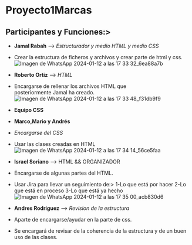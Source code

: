 # Proyecto1Marcas

## Participantes y Funciones:>
- **Jamal Rabah** --> _Estructurador y medio HTML y medio CSS_
- Crear la estructura de ficheros y archivos y crear parte de html y css.
![Imagen de WhatsApp 2024-01-12 a las 17 33 32_6ea88a7b](https://github.com/IsraC0d33/Proyecto1Marcas/assets/150441668/2ad68054-044b-4003-8a83-582c2f77c350)

- **Roberto Ortiz** --> _HTML_
- Encargarse de rellenar los archivos HTML que posteriormente Jamal ha creado.
![Imagen de WhatsApp 2024-01-12 a las 17 33 48_f31db9f9](https://github.com/IsraC0d33/Proyecto1Marcas/assets/150441668/52bbf39a-178b-4b53-8f03-21f3ec3b8881)

- **Equipo CSS**
- **Marco,Mario y Andrés**
- _Encargarse del CSS_
- Usar las clases creadas en HTML
![Imagen de WhatsApp 2024-01-12 a las 17 34 14_56ce5faa](https://github.com/IsraC0d33/Proyecto1Marcas/assets/150441668/6d4732da-7c8b-454b-b931-4a82e14dc684)

- **Israel Soriano** --> HTML && ORGANIZADOR
- Encargarse de algunas partes del HTML.
- Usar Jira para llevar un seguimiento de:>
  1-Lo que está por hacer
  2-Lo que está en proceso
  3-Lo que está ya hecho
![Imagen de WhatsApp 2024-01-12 a las 17 35 00_acb830d6](https://github.com/IsraC0d33/Proyecto1Marcas/assets/150441668/6d58a8d9-b76c-477b-a9ad-0d53d3357624)

- **Andres Rodriguez** --> _Revision de la estructura_
- Aparte de encargarse/ayudar en la parte de css.
- Se encargará de revisar de la coherencia de la estructura y de un buen uso de las clases.

